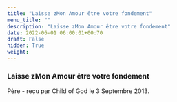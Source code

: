 ```yaml
---
title: "Laisse zMon Amour être votre fondement"
menu_title: ""
description: "Laisse zMon Amour être votre fondement"
date: 2022-06-01 06:00:01+00:70
draft: False
hidden: True
weight:
---
```

### Laisse zMon Amour être votre fondement

Père - reçu par Child of God le 3 Septembre 2013.



